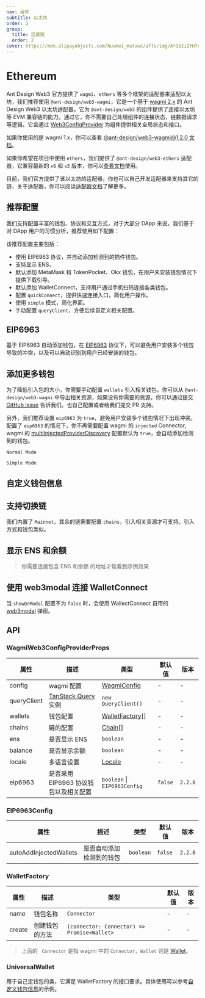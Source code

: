 ```yaml
---
nav: 组件
subtitle: 以太坊
order: 2
group:
  title: 连接链
  order: 2
cover: https://mdn.alipayobjects.com/huamei_mutawc/afts/img/A*GbIiQYH7qf0AAAAAAAAAAAAADlrGAQ/original
---
```


# Ethereum

Ant Design Web3 官方提供了 `wagmi`、`ethers` 等多个框架的适配器来适配以太坊，我们推荐使用 `@ant-design/web3-wagmi`，它是一个基于 [wagmi 2.x](https://wagmi.sh/) 的 Ant Design Web3 以太坊适配器。它为 `@ant-design/web3` 的组件提供了连接以太坊等 EVM 兼容链的能力。通过它，你不需要自己处理组件的连接状态，链数据请求等逻辑。它会通过 [Web3ConfigProvider](../web3-config-provider/index.zh-CN.md) 为组件提供相关全局状态和接口。

如果你使用的是 wagmi 1.x，你可以查看 [@ant-design/web3-wagmi@1.2.0 文档](https://github.com/ant-design/ant-design-web3/blob/f7c9d51086f82b13a9cf94353b999348e17001de/packages/web3/src/wagmi/index.zh-CN.md)。

如果你希望在项目中使用 `ethers`，我们提供了 `@ant-design/web3-ethers` 适配器，它兼容最新的 `v6` 和 `v5` 版本，你可以[查看文档](../ethereum-ethersjs/index.zh-CN.md)使用。

目前，我们官方提供了该以太坊的适配器，你也可以自己开发适配器来支持其它的链，关于适配器，你可以阅读[适配器文档](../../../../docs/guide/adapter.zh-CN.md)了解更多。

## 推荐配置

我们支持配置丰富的钱包、协议和交互方式，对于大部分 DApp 来说，我们基于对 DApp 用户的习惯分析，推荐使用如下配置：

<code src="./demos/recommend.tsx"></code>

该推荐配置主要包括：

- 使用 EIP6963 协议，并自动添加检测到的插件钱包。
- 支持显示 ENS。
- 默认添加 MetaMask 和 TokenPocket、Okx 钱包，在用户未安装钱包情况下提供下载引导。
- 默认添加 WalletConnect，支持用户通过手机扫码连接各类钱包。
- 配置 `quickConnect`，提供快速连接入口，简化用户操作。
- 使用 `simple` 模式，简化界面。
- 手动配置 `queryClient`，方便后续自定义相关配置。

## EIP6963

基于 EIP6963 自动添加钱包，在 [EIP6963](https://eips.ethereum.org/EIPS/eip-6963) 协议下，可以避免用户安装多个钱包导致的冲突，以及可以自动识别到用户已经安装的钱包。

<code src="./demos/eip6963.tsx"></code>

## 添加更多钱包

为了降低引入包的大小，你需要手动配置 `wallets` 引入相关钱包。你可以从 `@ant-design/web3-wagmi` 中导出相关资源，如果没有你需要的资源，你可以通过提交 [GitHub issue](https://github.com/ant-design/ant-design-web3/issues) 告诉我们。也自己配置或者给我们提交 PR 支持。

另外，我们推荐设置 `eip6963` 为 `true`，避免用户安装多个钱包情况下出现冲突。配置了 `eip6963` 的情况下，你不再需要配置 wagmi 的 `injected` Connector, wagmi 的 [multiInjectedProviderDiscovery](https://wagmi.sh/core/api/createConfig#multiinjectedproviderdiscovery) 配置默认为 `true`，会自动添加检测到的钱包。

<code src="./demos/more-wallets.tsx">Normal Mode</code>

<code src="./demos/more-wallets-in-simple.tsx">Simple Mode</code>

## 自定义钱包信息

<code src="./demos/custom-wallet"></code>

## 支持切换链

我们内置了 `Mainnet`，其余的链需要配置 `chains`，引入相关资源才可支持。引入方式和钱包类似。

<code src="./demos/chains.tsx"></code>

## 显示 ENS 和余额

> 你需要连接包含 ENS 和余额 的地址才能看到示例效果

<code src="./demos/name.tsx"></code>

## 使用 web3modal 连接 WalletConnect

当 `showQrModal` 配置不为 `false` 时，会使用 WallectConnect 自带的 [web3modal](https://web3modal.com/) 弹窗。

<code src="./demos/web3modal.tsx"></code>

## API

### WagmiWeb3ConfigProviderProps

| 属性 | 描述 | 类型 | 默认值 | 版本 |
| --- | --- | --- | --- | --- |
| config | wagmi 配置 | [WagmiConfig](https://wagmi.sh/core/config) | - | - |
| queryClient | [TanStack Query](https://wagmi.sh/react/guides/tanstack-query) 实例 | `new QueryClient()` | - | - |
| wallets | 钱包配置 | [WalletFactory](#walletfactory)\[\] | - | - |
| chains | 链的配置 | [Chain](./types#chain)\[\] | - | - |
| ens | 是否显示 ENS | `boolean` | - | - |
| balance | 是否显示余额 | `boolean` | - | - |
| locale | 多语言设置 | [Locale](https://github.com/ant-design/ant-design-web3/blob/main/packages/common/src/locale/zh_CN.ts) | - | - |
| eip6963 | 是否采用 EIP6963 协议钱包以及相关配置 | `boolean` \| `EIP6963Config` | `false` | `2.2.0` |

### EIP6963Config

| 属性                   | 描述                     | 类型      | 默认值  | 版本    |
| ---------------------- | ------------------------ | --------- | ------- | ------- |
| autoAddInjectedWallets | 是否自动添加检测到的钱包 | `boolean` | `false` | `2.2.0` |

### WalletFactory

| 属性   | 描述           | 类型                                        | 默认值 | 版本 |
| ------ | -------------- | ------------------------------------------- | ------ | ---- |
| name   | 钱包名称       | `Connector`                                 | -      | -    |
| create | 创建钱包的方法 | `(connector: Connector) => Promise<Wallet>` | -      | -    |

> 上面的 ` Connector` 是指 wagmi 中的 `Connector`，`Wallet` 则是 [Wallet](./types#wallet)。

### UniversalWallet

用于自己定钱包的类，它满足 WalletFactory 的接口要求。具体使用可以参考[自定义钱包信息](#自定义钱包信息)的示例。
